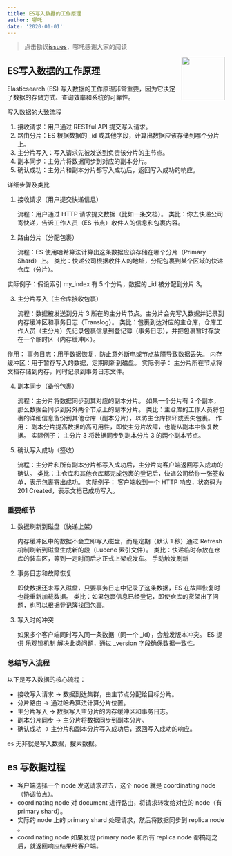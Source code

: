 ```yaml
---
title: ES写入数据的工作原理
author: 哪吒
date: '2020-01-01'
---
```


> 点击勘误[issues](https://github.com/webVueBlog/JavaPlusDoc/issues)，哪吒感谢大家的阅读

<img align="right" width="100" src="https://cdn.jsdelivr.net/gh/YunYouJun/yun/images/yun-alpha-compressed.png">

## ES写入数据的工作原理

Elasticsearch (ES) 写入数据的工作原理非常重要，因为它决定了数据的存储方式、查询效率和系统的可靠性。

写入数据的大致流程

1. 接收请求：用户通过 RESTful API 提交写入请求。
2. 路由分片：ES 根据数据的 _id 或其他字段，计算出数据应该存储到哪个分片上。
3. 主分片写入：写入请求先被发送到负责该分片的主节点。
4. 副本同步：主分片将数据同步到对应的副本分片。
5. 确认成功：主分片和副本分片都写入成功后，返回写入成功的响应。


详细步骤及类比

1. 接收请求（用户提交快递信息）

   流程：用户通过 HTTP 请求提交数据（比如一条文档）。
   类比：你去快递公司寄快递，告诉工作人员（ES 节点）收件人的信息和包裹内容。

2. 路由分片（分配包裹）

   流程：ES 使用哈希算法计算出这条数据应该存储在哪个分片（Primary Shard）上。
   类比：快递公司根据收件人的地址，分配包裹到某个区域的快递仓库（分片）。

实际例子：假设索引 my_index 有 5 个分片，数据的 _id 被分配到分片 3。

3. 主分片写入（主仓库接收包裹）

   流程：数据被发送到分片 3 所在的主分片节点。主分片会先写入数据并记录到内存缓冲区和事务日志（Translog）。
   类比：包裹到达对应的主仓库，仓库工作人员（主分片）先记录包裹信息到登记簿（事务日志），并把包裹暂时存放在一个临时区（内存缓冲区）。

作用：
   事务日志：用于数据恢复，防止意外断电或节点故障导致数据丢失。
   内存缓冲区：用于暂存写入的数据，定期刷新到磁盘。
   实际例子：
   主分片所在节点将文档存储到内存，同时记录到事务日志文件。

4. 副本同步（备份包裹）

   流程：主分片将数据同步到其对应的副本分片。
   如果一个分片有 2 个副本，那么数据会同步到另外两个节点上的副本分片。
   类比：主仓库的工作人员将包裹的详细信息备份到其他仓库（副本分片），以防主仓库损坏或丢失包裹。
   作用：
   副本分片提高数据的高可用性，即使主分片故障，也能从副本中恢复数据。
   实际例子：
   主分片 3 将数据同步到副本分片 3 的两个副本节点。

5. 确认写入成功（签收）

   流程：主分片和所有副本分片都写入成功后，主分片向客户端返回写入成功的确认。
   类比：主仓库和其他仓库都完成包裹的登记后，快递公司给你一张签收单，表示包裹寄出成功。
   实际例子：
   客户端收到一个 HTTP 响应，状态码为 201 Created，表示文档已成功写入。

### 重要细节

1. 数据刷新到磁盘（快递上架）

   内存缓冲区中的数据不会立即写入磁盘，而是定期（默认 1 秒）通过 Refresh 机制刷新到磁盘生成新的段（Lucene 索引文件）。
   类比：快递临时存放在仓库的装车区，等到一定时间后才正式上架或发车。
   手动触发刷新

2. 事务日志和故障恢复

   即使数据还未写入磁盘，只要事务日志中记录了这条数据，ES 在故障恢复时也能重新加载数据。
   类比：如果包裹信息已经登记，即使仓库的货架出了问题，也可以根据登记簿找回包裹。

3. 写入时的冲突

   如果多个客户端同时写入同一条数据（同一个 _id），会触发版本冲突。
   ES 提供 乐观锁机制 解决此类问题，通过 _version 字段确保数据一致性。

### 总结写入流程

以下是写入数据的核心流程：

* 接收写入请求 → 数据到达集群，由主节点分配给目标分片。
* 分片路由 → 通过哈希算法计算分片位置。
* 主分片写入 → 数据写入主分片的内存缓冲区和事务日志。
* 副本分片同步 → 主分片将数据同步到副本分片。
* 确认成功 → 主分片和副本分片写入成功后，返回写入成功的响应。

es 无非就是写入数据，搜索数据。

## es 写数据过程

* 客户端选择一个 node 发送请求过去，这个 node 就是 coordinating node （协调节点）。
* coordinating node 对 document 进行路由，将请求转发给对应的 node（有 primary shard）。
* 实际的 node 上的 primary shard 处理请求，然后将数据同步到 replica node 。
* coordinating node 如果发现 primary node 和所有 replica node 都搞定之后，就返回响应结果给客户端。

